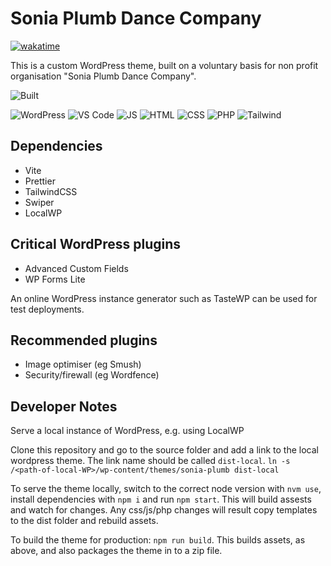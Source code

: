 # Sonia Plumb Dance Company

[![wakatime](https://wakatime.com/badge/user/c3419dbf-0038-499d-9d18-532e0b87876f/project/3441df50-bca0-409e-977b-35450e26d30e.svg)](https://wakatime.com/badge/user/c3419dbf-0038-499d-9d18-532e0b87876f/project/3441df50-bca0-409e-977b-35450e26d30e)

This is a custom WordPress theme, built on a voluntary basis for non profit organisation "Sonia Plumb Dance Company".

![Built](https://ForTheBadge.com/images/badges/built-with-love.svg)

![WordPress](https://img.shields.io/badge/Wordpress-21759B?style=for-the-badge&logo=wordpress&logoColor=white)
![VS Code](https://img.shields.io/badge/Visual_Studio_Code-0078D4?style=for-the-badge&logo=visual%20studio%20code&logoColor=white)
![JS](https://img.shields.io/badge/JavaScript-F7DF1E?style=for-the-badge&logo=javascript&logoColor=black)
![HTML](https://img.shields.io/badge/HTML-239120?style=for-the-badge&logo=html5&logoColor=white)
![CSS](https://img.shields.io/badge/CSS-239120?&style=for-the-badge&logo=css3&logoColor=white)
![PHP](https://img.shields.io/badge/PHP-777BB4?style=for-the-badge&logo=php&logoColor=white)
![Tailwind](https://img.shields.io/badge/Tailwind_CSS-38B2AC?style=for-the-badge&logo=tailwind-css&logoColor=white)

## Dependencies

- Vite
- Prettier
- TailwindCSS
- Swiper
- LocalWP

## Critical WordPress plugins

- Advanced Custom Fields
- WP Forms Lite

An online WordPress instance generator such as TasteWP can be used for test deployments.

## Recommended plugins

- Image optimiser (eg Smush)
- Security/firewall (eg Wordfence)

## Developer Notes

Serve a local instance of WordPress, e.g. using LocalWP

Clone this repository and go to the source folder and add a link to the local wordpress theme. The link name should be called `dist-local`.
`ln -s /<path-of-local-WP>/wp-content/themes/sonia-plumb dist-local`

To serve the theme locally, switch to the correct node version with `nvm use`, install dependencies with `npm i` and run `npm start`. This will build assests and watch for changes. Any css/js/php changes will result copy templates to the dist folder and rebuild assets.

To build the theme for production: `npm run build`. This builds assets, as above, and also packages the theme in to a zip file.
